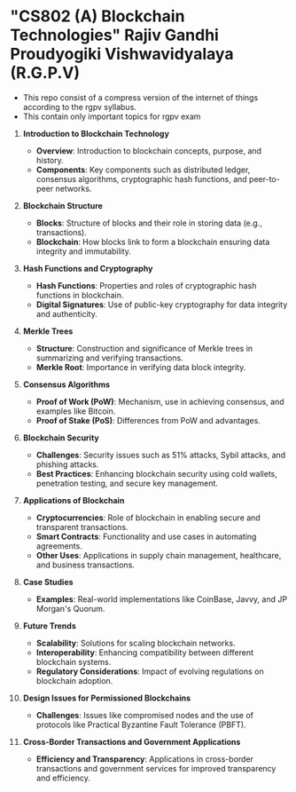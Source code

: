 # "CS802 (A) Blockchain Technologies" Rajiv Gandhi Proudyogiki Vishwavidyalaya (R.G.P.V)
- This repo consist of a compress version of the internet of things according to the rgpv syllabus.
- This contain only important topics for rgpv exam 

1. **Introduction to Blockchain Technology**
   - **Overview**: Introduction to blockchain concepts, purpose, and history.
   - **Components**: Key components such as distributed ledger, consensus algorithms, cryptographic hash functions, and peer-to-peer networks.

2. **Blockchain Structure**
   - **Blocks**: Structure of blocks and their role in storing data (e.g., transactions).
   - **Blockchain**: How blocks link to form a blockchain ensuring data integrity and immutability.

3. **Hash Functions and Cryptography**
   - **Hash Functions**: Properties and roles of cryptographic hash functions in blockchain.
   - **Digital Signatures**: Use of public-key cryptography for data integrity and authenticity.

4. **Merkle Trees**
   - **Structure**: Construction and significance of Merkle trees in summarizing and verifying transactions.
   - **Merkle Root**: Importance in verifying data block integrity.

5. **Consensus Algorithms**
   - **Proof of Work (PoW)**: Mechanism, use in achieving consensus, and examples like Bitcoin.
   - **Proof of Stake (PoS)**: Differences from PoW and advantages.

6. **Blockchain Security**
   - **Challenges**: Security issues such as 51% attacks, Sybil attacks, and phishing attacks.
   - **Best Practices**: Enhancing blockchain security using cold wallets, penetration testing, and secure key management.

7. **Applications of Blockchain**
   - **Cryptocurrencies**: Role of blockchain in enabling secure and transparent transactions.
   - **Smart Contracts**: Functionality and use cases in automating agreements.
   - **Other Uses**: Applications in supply chain management, healthcare, and business transactions.

8. **Case Studies**
   - **Examples**: Real-world implementations like CoinBase, Javvy, and JP Morgan's Quorum.

9. **Future Trends**
   - **Scalability**: Solutions for scaling blockchain networks.
   - **Interoperability**: Enhancing compatibility between different blockchain systems.
   - **Regulatory Considerations**: Impact of evolving regulations on blockchain adoption.

10. **Design Issues for Permissioned Blockchains**
    - **Challenges**: Issues like compromised nodes and the use of protocols like Practical Byzantine Fault Tolerance (PBFT).

11. **Cross-Border Transactions and Government Applications**
    - **Efficiency and Transparency**: Applications in cross-border transactions and government services for improved transparency and efficiency.
